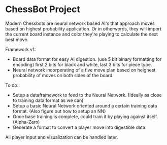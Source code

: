 # ChessBot Project

Modern Chessbots are neural network based AI's that approach moves based on highest probability application. Or in otherwords, they will import the current board instance and color they're playing to calculate the next best move.

Framework v1:
- Board data format for easy AI digestion. (use 5 bit binary formatting for encoding) first 2 bits for black and white, last 3 bits for piece type.
- Neural network incorperating of a five move plan based on heighest probability of moves on both sides of the board.

To do:
- Setup a dataframework to feed to the Neural Network. (Ideally as close to training data format as we can)
- Setup a basic Neural Network oriented around a certain training data format. (Also figure out how to setup an NN)
- Once base training is complete, could train it by playing against itself. (Alpha-Zero)
- Generate a format to convert a player move into digestible data.

All player input and visualization can be handled later.
